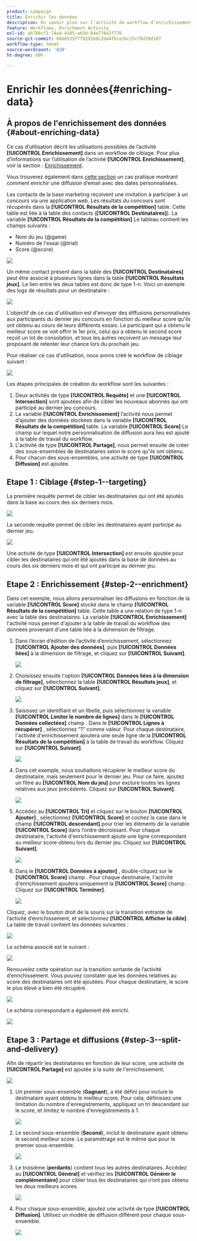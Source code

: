 ```yaml
---
product: campaign
title: Enrichir les données
description: En savoir plus sur l’activité de workflow d’enrichissement
feature: Workflows, Enrichment Activity
exl-id: ab786cf1-74a4-4185-a63d-84e776a2f776
source-git-commit: b666535f7f82d1b8c2da4fbce1bc25cf8d39d187
workflow-type: tm+mt
source-wordcount: '828'
ht-degree: 60%

---
```


# Enrichir les données{#enriching-data}



## À propos de l&#39;enrichissement des données {#about-enriching-data}

Ce cas d’utilisation décrit les utilisations possibles de l’activité **[!UICONTROL Enrichissement]** dans un workflow de ciblage. Pour plus d’informations sur l’utilisation de l’activité **[!UICONTROL Enrichissement]**, voir la section : [Enrichissement](enrichment.md).

Vous trouverez également dans [cette section](email-enrichment-with-custom-date-fields.md) un cas pratique montrant comment enrichir une diffusion d’email avec des dates personnalisées.

Les contacts de la base marketing reçoivent une invitation à participer à un concours via une application web. Les résultats du concours sont récupérés dans la **[!UICONTROL Résultats de la compétition]** table. Cette table est liée à la table des contacts (**[!UICONTROL Destinataires]**). La variable **[!UICONTROL Résultats de la compétition]** Le tableau contient les champs suivants :

* Nom du jeu (@game)
* Numéro de l&#39;essai (@trial)
* Score (@score)

![](assets/uc1_enrich_1.png)

Un même contact présent dans la table des **[!UICONTROL Destinataires]** peut être associé à plusieurs lignes dans la table **[!UICONTROL Résultats jeux]**. Le lien entre les deux tables est donc de type 1-n. Voici un exemple des logs de résultats pour un destinataire :

![](assets/uc1_enrich_2.png)

L&#39;objectif de ce cas d&#39;utilisation est d&#39;envoyer des diffusions personnalisées aux participants du dernier jeu concours en fonction du meilleur score qu&#39;ils ont obtenu au cours de leurs différents essais. Le participant qui a obtenu le meilleur score se voit offrir le 1er prix, celui qui a obtenu le second score reçoit un lot de consolation, et tous les autres reçoivent un message leur proposant de retenter leur chance lors du prochain jeu.

Pour réaliser ce cas d&#39;utilisation, nous avons créé le workflow de ciblage suivant :

![](assets/uc1_enrich_3.png)

Les étapes principales de création du workflow sont les suivantes :

1. Deux activités de type **[!UICONTROL Requête]** et une **[!UICONTROL Intersection]** sont ajoutées afin de cibler les nouveaux abonnés qui ont participé au dernier jeu concours.
1. La variable **[!UICONTROL Enrichissement]** l’activité nous permet d’ajouter des données stockées dans la variable **[!UICONTROL Résultats de la compétition]** table. La variable **[!UICONTROL Score]** Le champ sur lequel notre personnalisation de diffusion aura lieu est ajouté à la table de travail du workflow.
1. L&#39;activité de type **[!UICONTROL Partage]**, nous permet ensuite de créer des sous-ensembles de destinataires selon le score qu&#39;ils ont obtenu.
1. Pour chacun des sous-ensembles, une activité de type **[!UICONTROL Diffusion]** est ajoutée.

## Etape 1 : Ciblage {#step-1--targeting}

La première requête permet de cibler les destinataires qui ont été ajoutés dans la base au cours des six derniers mois.

![](assets/uc1_enrich_4.png)

La seconde requête permet de cibler les destinataires ayant participé au dernier jeu.

![](assets/uc1_enrich_5.png)

Une activité de type **[!UICONTROL Intersection]** est ensuite ajoutée pour cibler les destinataires qui ont été ajoutés dans la base de données au cours des six derniers mois et qui ont participé au dernier jeu.

## Etape 2 : Enrichissement {#step-2--enrichment}

Dans cet exemple, nous allons personnaliser les diffusions en fonction de la variable **[!UICONTROL Score]** stocké dans le champ **[!UICONTROL Résultats de la compétition]** table. Cette table a une relation de type 1-n avec la table des destinataires. La variable **[!UICONTROL Enrichissement]** l&#39;activité nous permet d&#39;ajouter à la table de travail du workflow des données provenant d&#39;une table liée à la dimension de filtrage.

1. Dans l’écran d’édition de l’activité d’enrichissement, sélectionnez **[!UICONTROL Ajouter des données]**, puis **[!UICONTROL Données liées]** à la dimension de filtrage, et cliquez sur **[!UICONTROL Suivant]**.

   ![](assets/uc1_enrich_6.png)

1. Choisissez ensuite l&#39;option **[!UICONTROL Données liées à la dimension de filtrage]**, sélectionnez la table **[!UICONTROL Résultats jeux]**, et cliquez sur **[!UICONTROL Suivant]**.

   ![](assets/uc1_enrich_7.png)

1. Saisissez un identifiant et un libellé, puis sélectionnez la variable **[!UICONTROL Limiter le nombre de lignes]** dans le **[!UICONTROL Données collectées]** champ . Dans le **[!UICONTROL Lignes à récupérer]** , sélectionnez &quot;1&quot; comme valeur. Pour chaque destinataire, l&#39;activité d&#39;enrichissement ajoutera une seule ligne de la **[!UICONTROL Résultats de la compétition]** à la table de travail du workflow. Cliquez sur **[!UICONTROL Suivant]**.

   ![](assets/uc1_enrich_8.png)

1. Dans cet exemple, nous souhaitons récupérer le meilleur score du destinataire, mais seulement pour le dernier jeu. Pour ce faire, ajoutez un filtre au **[!UICONTROL Nom du jeu]** pour exclure toutes les lignes relatives aux jeux précédents. Cliquez sur **[!UICONTROL Suivant]**.

   ![](assets/uc1_enrich_9.png)

1. Accédez au **[!UICONTROL Tri]** et cliquez sur le bouton **[!UICONTROL Ajouter]** , sélectionnez **[!UICONTROL Score]** et cochez la case dans le champ **[!UICONTROL descendant]** pour trier les éléments de la variable **[!UICONTROL Score]** dans l’ordre décroissant. Pour chaque destinataire, l&#39;activité d&#39;enrichissement ajoute une ligne correspondant au meilleur score obtenu lors du dernier jeu. Cliquez sur **[!UICONTROL Suivant]**.

   ![](assets/uc1_enrich_10.png)

1. Dans le **[!UICONTROL Données à ajouter]** , double-cliquez sur le **[!UICONTROL Score]** champ . Pour chaque destinataire, l&#39;activité d&#39;enrichissement ajoutera uniquement la **[!UICONTROL Score]** champ . Cliquez sur **[!UICONTROL Terminer]**.

   ![](assets/uc1_enrich_11.png)

Cliquez, avec le bouton droit de la souris sur la transition entrante de l’activité d’enrichissement, et sélectionnez **[!UICONTROL Afficher la cible]**. La table de travail contient les données suivantes :

![](assets/uc1_enrich_13.png)

Le schéma associé est le suivant :

![](assets/uc1_enrich_15.png)

Renouvelez cette opération sur la transition sortante de l’activité d’enrichissement. Vous pouvez constater que les données relatives au score des destinataires ont été ajoutées. Pour chaque destinataire, le score le plus élevé a bien été récupéré.

![](assets/uc1_enrich_12.png)

Le schéma correspondant a également été enrichi.

![](assets/uc1_enrich_14.png)

## Etape 3 : Partage et diffusions {#step-3--split-and-delivery}

Afin de répartir les destinataires en fonction de leur score, une activité de **[!UICONTROL Partage]** est ajoutée à la suite de l&#39;enrichissement.

![](assets/uc1_enrich_18.png)

1. Un premier sous-ensemble (**Gagnant**), a été défini pour inclure le destinataire ayant obtenu le meilleur score. Pour cela, définissez une limitation du nombre d&#39;enregistrements, appliquez un tri descendant sur le score, et limitez le nombre d&#39;enregistrements à 1.

   ![](assets/uc1_enrich_16.png)

1. Le second sous-ensemble (**Second**), inclut le destinataire ayant obtenu le second meilleur score. Le paramétrage est le même que pour le premier sous-ensemble.

   ![](assets/uc1_enrich_17.png)

1. Le troisième (**perdants**) contient tous les autres destinataires. Accédez au **[!UICONTROL Général]** et vérifiez les **[!UICONTROL Générer le complémentaire]** pour cibler tous les destinataires qui n’ont pas obtenu les deux meilleurs scores.

   ![](assets/uc1_enrich_19.png)

1. Pour chaque sous-ensemble, ajoutez une activité de type **[!UICONTROL Diffusion]**. Utilisez un modèle de diffusion différent pour chaque sous-ensemble.

   ![](assets/uc1_enrich_20.png)
